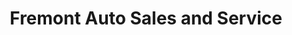 ---
title: "Fremont Auto Sales and Service"
url: /east-syracuse/fremont-auto-sales-and-service/
shop: car repair
---